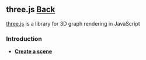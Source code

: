 ## three.js [Back](./../webgl.md)

[three.js](http://threejs.org/) is a library for 3D graph rendering in JavaScript

### Introduction

- [**Create a scene**](./create_a_scene/create_a_scene.md)
